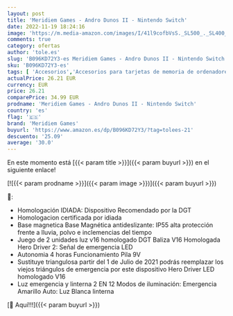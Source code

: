 ```yaml
---
layout: post
title: 'Meridiem Games - Andro Dunos II - Nintendo Switch'
date: 2022-11-19 18:24:16
image: 'https://m.media-amazon.com/images/I/41l9cofbVsS._SL500_._SL400_.jpg'
comments: true
category: ofertas
author: 'tole.es'
slug: 'B096KD72Y3-es Meridiem Games - Andro Dunos II - Nintendo Switch'
sku: 'B096KD72Y3-es'
tags: [ 'Accesorios','Accesorios para tarjetas de memoria de ordenadores','Hardware y juegos para Nintendo Switch','Informática','Juegos para Nintendo Switch','Lectores de tarjetas de memoria externos','Videojuegos','meridiem games','nintendo','🇪🇸', ]
actualPrice: 26.21 EUR
currency: EUR
price: 26.21
comparePrice: 34.99 EUR
prodname: 'Meridiem Games - Andro Dunos II - Nintendo Switch'
country: 'es'
flag: '🇪🇸'
brand: 'Meridiem Games'
buyurl: 'https://www.amazon.es/dp/B096KD72Y3/?tag=tolees-21'
descuento: '25.09'
average: '30.0'
---
```


En este momento está [{{< param title >}}]({{< param buyurl >}}) en el siguiente enlace!

[![{{< param prodname >}}]({{< param image >}})]({{< param buyurl >}})

🔎:

- Homologación IDIADA: Dispositivo Recomendado por la DGT
- Homologacion certificada por idiada
- Base magnetica Base Magnética antideslizante: IP55 alta protección frente a lluvia, polvo e inclemencias del tiempo
- Juego de 2 unidades luz v16 homologado DGT Baliza V16 Homologada Hero Driver 2: Señal de emergencia LED
- Autonomia 4 horas Funcionamiento Pila 9V
- Sustituye triangulosa partir del 1 de Julio de 2021 podrás reemplazar los viejos triángulos de emergencia por este dispositivo Hero Driver LED homologado V16
- Luz emergencia y linterna 2 EN 12 Modos de iluminación: Emergencia Amarillo Auto: Luz Blanca linterna

[🛒 Aquí!!!]({{< param buyurl >}})
